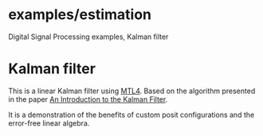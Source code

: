 # examples/estimation

Digital Signal Processing examples, Kalman filter

# Kalman filter

This is a linear Kalman filter using [MTL4](http://www.simunova.com). 
Based on the algorithm presented in the paper [An Introduction to the Kalman Filter](http://www.cs.unc.edu/~welch/media/pdf/kalman_intro.pdf).

It is a demonstration of the benefits of custom posit configurations and the error-free linear algebra.
